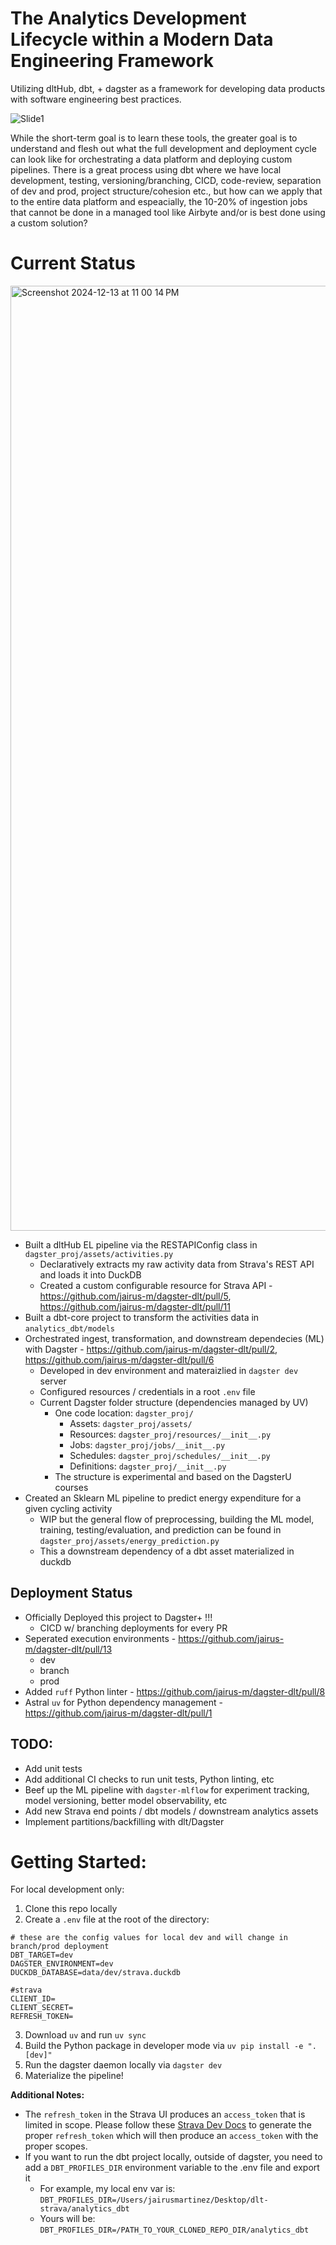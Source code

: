 # The Analytics Development Lifecycle within a Modern Data Engineering Framework

Utilizing dltHub, dbt, + dagster as a framework for developing data products with software engineering best practices. 

![Slide1](https://github.com/user-attachments/assets/4f0025b5-c203-424f-96a6-5be81f61c844)



While the short-term goal is to learn these tools, the greater goal is to understand and flesh out what the full development and deployment cycle can look like for orchestrating a data platform and deploying custom pipelines. There is a great process using dbt where we have local development, testing, versioning/branching, CICD, code-review, separation of dev and prod, project structure/cohesion etc., but how can we apply that to the entire data platform and espeacially, the 10-20% of ingestion jobs that cannot be done in a managed tool like Airbyte and/or is best done using a custom solution?

# Current Status
<img width="1512" alt="Screenshot 2024-12-13 at 11 00 14 PM" src="https://github.com/user-attachments/assets/a29f1da9-2d6c-46f7-b3ed-3ed6679c88e0" />

- Built a dltHub EL pipeline via the RESTAPIConfig class in `dagster_proj/assets/activities.py`
  - Declaratively extracts my raw activity data from Strava's REST API and loads it into DuckDB
  - Created a custom configurable resource for Strava API - https://github.com/jairus-m/dagster-dlt/pull/5, https://github.com/jairus-m/dagster-dlt/pull/11
- Built a dbt-core project to transform the activities data in `analytics_dbt/models`
- Orchestrated ingest, transformation, and downstream dependecies (ML) with Dagster - https://github.com/jairus-m/dagster-dlt/pull/2, https://github.com/jairus-m/dagster-dlt/pull/6
  - Developed in dev environment and materaizlied in `dagster dev` server
  - Configured resources / credentials in a root `.env` file
  - Current Dagster folder structure (dependencies managed by UV)
    - One code location: `dagster_proj/` 
      - Assets: `dagster_proj/assets/`
      - Resources: `dagster_proj/resources/__init__.py`
      - Jobs: `dagster_proj/jobs/__init__.py`
      - Schedules: `dagster_proj/schedules/__init__.py`
      - Definitions: `dagster_proj/__init__.py`
    - The structure is experimental and based on the DagsterU courses
- Created an Sklearn ML pipeline to predict energy expenditure for a given cycling activity
  - WIP but the general flow of preprocessing, building the ML model, training, testing/evaluation, and prediction can be found in `dagster_proj/assets/energy_prediction.py`
  - This a downstream dependency of a dbt asset materialized in duckdb

## Deployment Status
- Officially Deployed this project to Dagster+ !!!
  - CICD w/ branching deployments for every PR
- Seperated execution environments - https://github.com/jairus-m/dagster-dlt/pull/13
  - dev
  - branch
  - prod
- Added `ruff` Python linter - https://github.com/jairus-m/dagster-dlt/pull/8
- Astral `uv` for Python dependency management - https://github.com/jairus-m/dagster-dlt/pull/1

## TODO:
- Add unit tests
- Add additional CI checks to run unit tests, Python linting, etc
- Beef up the ML pipeline with `dagster-mlflow` for experiment tracking, model versioning, better model observability, etc
- Add new Strava end points / dbt models / downstream analytics assets
- Implement partitions/backfilling with dlt/Dagster

# Getting Started:

For local development only:

1. Clone this repo locally
2. Create a `.env` file at the root of the directory:
  ```
  # these are the config values for local dev and will change in branch/prod deployment
  DBT_TARGET=dev
  DAGSTER_ENVIRONMENT=dev
  DUCKDB_DATABASE=data/dev/strava.duckdb

  #strava
  CLIENT_ID= 
  CLIENT_SECRET=
  REFRESH_TOKEN=
  ```
3. Download `uv` and run `uv sync`
4. Build the Python package in developer mode via `uv pip install -e ".[dev]"`
5. Run the dagster daemon locally via `dagster dev`
6. Materialize the pipeline!

__Additional Notes:__ 
- The `refresh_token` in the Strava UI produces an `access_token` that is limited in scope. Please follow these [Strava Dev Docs](https://developers.strava.com/docs/getting-started/#oauth) to generate the proper `refresh_token` which will then produce an `access_token` with the proper scopes.
- If you want to run the dbt project locally, outside of dagster, you need to add a `DBT_PROFILES_DIR` environment variable to the .env file and export it
  - For example, my local env var is: `DBT_PROFILES_DIR=/Users/jairusmartinez/Desktop/dlt-strava/analytics_dbt`
  - Yours will be: `DBT_PROFILES_DIR=/PATH_TO_YOUR_CLONED_REPO_DIR/analytics_dbt`

